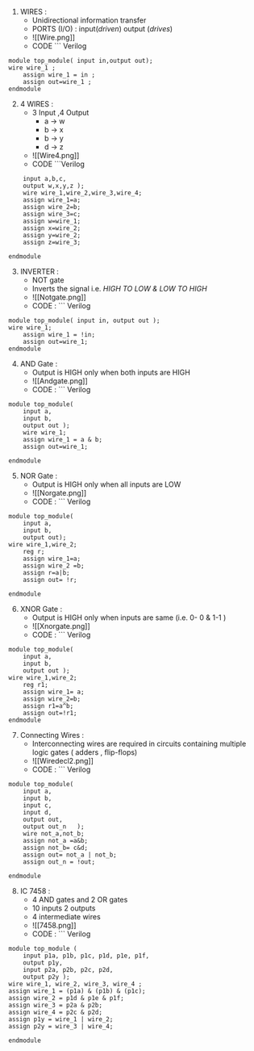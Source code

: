 1. WIRES : 
	- Unidirectional information transfer
	-  PORTS (I/O) : input(_driven_)  output (_drives_)
	-  ![[Wire.png]]
	-  CODE  ``` Verilog
```
module top_module( input in,output out);
wire wire_1 ;
    assign wire_1 = in ;
    assign out=wire_1 ;
endmodule 

```

2. 4 WIRES : 
	  - 3 Input ,4 Output
		  - a -> w
		  - b -> x
		  - b -> y
		  - d -> z
	 - ![[Wire4.png]]
	 - CODE ```Verilog
```module top_module( 
    input a,b,c,
    output w,x,y,z );
    wire wire_1,wire_2,wire_3,wire_4;
    assign wire_1=a;
    assign wire_2=b;
    assign wire_3=c;
    assign w=wire_1;
    assign x=wire_2;
    assign y=wire_2;
    assign z=wire_3;

endmodule
```

3.  INVERTER :  
	 -  NOT gate
	 -  Inverts the signal i.e. _HIGH TO LOW & LOW TO HIGH_
	 -  ![[Notgate.png]]
	 - CODE :  ```  Verilog
```
module top_module( input in, output out );
wire wire_1;
    assign wire_1 = !in;
    assign out=wire_1;
endmodule
```

4.  AND Gate :
	- Output is HIGH only when both inputs are HIGH
	- ![[Andgate.png]]
	- CODE : ```   Verilog
```
module top_module( 
    input a, 
    input b, 
    output out );
    wire wire_1;
    assign wire_1 = a & b;
    assign out=wire_1;

endmodule
```

5.  NOR Gate :
	 -  Output is HIGH only when all inputs are LOW
	 -  ![[Norgate.png]]
	 - CODE : ```    Verilog
```  
module top_module( 
    input a, 
    input b, 
    output out);
wire wire_1,wire_2;
    reg r;
    assign wire_1=a;
    assign wire_2 =b;
    assign r=a|b;
    assign out= !r;

endmodule

```

6.  XNOR Gate :
	-   Output is HIGH only when inputs are same (i.e. 0- 0 & 1-1 )
	- ![[Xnorgate.png]]
	-  CODE  : ```    Verilog
```
module top_module( 
    input a, 
    input b, 
    output out );
wire wire_1,wire_2;
    reg r1;
    assign wire_1= a;
    assign wire_2=b;
    assign r1=a^b;
    assign out=!r1;
endmodule
```

7.   Connecting Wires :
	 - Interconnecting wires are required in circuits containing multiple logic gates ( adders , flip-flops)
	 - ![[Wiredecl2.png]]
	 - CODE : ```    Verilog
```
module top_module(
    input a,
    input b,
    input c,
    input d,
    output out,
    output out_n   ); 
    wire not_a,not_b;
    assign not_a =a&b;
    assign not_b= c&d;
    assign out= not_a | not_b;
    assign out_n = !out;

endmodule 
```

8.  IC 7458 :
	-  4 AND gates and 2 OR  gates
	- 10 inputs 2 outputs
	-  4 intermediate wires
	- ![[7458.png]]
	- CODE : ```     Verilog
```
module top_module ( 
    input p1a, p1b, p1c, p1d, p1e, p1f,
    output p1y,
    input p2a, p2b, p2c, p2d,
    output p2y );
wire wire_1, wire_2, wire_3, wire_4 ;
assign wire_1 = (p1a) & (p1b) & (p1c);
assign wire_2 = p1d & p1e & p1f;
assign wire_3 = p2a & p2b;
assign wire_4 = p2c & p2d;
assign p1y = wire_1 | wire_2;
assign p2y = wire_3 | wire_4;

endmodule
```


